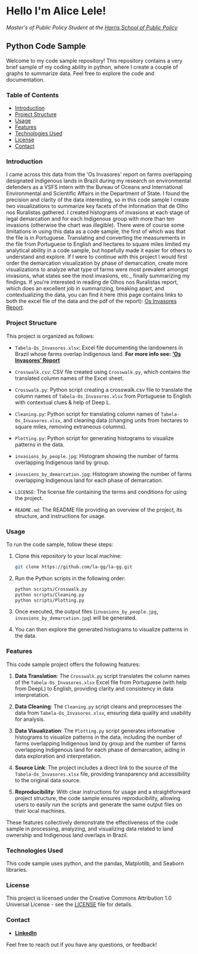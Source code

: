 # Hello I'm Alice Lele! 
_Master's of Public Policy Student at the [Harris School of Public Policy](https://harris.uchicago.edu/)_

## Python Code Sample

Welcome to my code sample repository! This repository contains a very brief sample of my coding ability in python, where I create a couple of graphs to summarize data. Feel free to explore the code and documentation.

### Table of Contents

- [Introduction](#introduction)
- [Project Structure](#project-structure)
- [Usage](#usage)
- [Features](#features)
- [Technologies Used](#technologies-used)
- [License](#license)
- [Contact](#contact)

### Introduction

I came across this data from the 'Os Invasores' report on farms overlapping designated Indigenous lands in Brazil during my research on environmental defenders as a VSFS intern with the Bureau of Oceans and International Environmental and Scientific Affairs in the Department of State. I found the precision and clarity of the data interesting, so in this code sample I create two visualizations to summarize key facets of the information that de Olho nos Ruralistas gathered. I created histograms of invasions at each stage of legal demarcation and for each Indigenous group with more than ten invasions (otherwise the chart was illegible). There were of course some limitations in using this data as a code sample, the first of which was that the file is in Portuguese. Translating and converting the measurements in the file from Portuguese to English and hectares to square miles limited my analytical ability in a code sample, but hopefully made it easier for others to understand and explore. If I were to continue with this project I would first order the demarcation visualization by phase of demarcation, create more visualizations to analyze what type of farms were most prevalent amongst invasions, what states see the most invasions, etc., finally summarizing my findings. If you're interested in reading de Olhos nos Ruralistas report, which does an excellent job in summarizing, breaking apart, and contextualizing the data, you can find it here (this page contains links to both the excel file of the data and the pdf of the report): [Os Invasores Report](https://deolhonosruralistas.com.br/2023/04/19/relatorio-os-invasores-revela-empresas-e-setores-por-tras-de-sobreposicoes-em-terras-indigenas/).

### Project Structure

This project is organized as follows:

- `Tabela-Os_Invasores.xlsx`: Excel file documenting the landowners in Brazil whose farms overlap Indigenous land. **For more info see:** [**‘Os Invasores’ Report**](https://deolhonosruralistas.com.br/2023/05/11/report-invaders-reveals-companies-and-sectors-behind-overlaps-in-indigenous-lands-in-brazil/)
  
- `Crosswalk.csv`: CSV file created using `Crosswalk.py`, which contains the translated column names of the Excel sheet.
  
- `Crosswalk.py`: Python script creating a crosswalk.csv file to translate the column names of `Tabela-Os_Invasores.xlsx` from Portuguese to English with contextual clues & help of Deep L.
  
- `Cleaning.py`: Python script for translating column names of `Tabela-Os_Invasores.xlsx`, and cleaning data (changing units from hectares to square miles, removing extraneous columns).
  
- `Plotting.py`: Python script for generating histograms to visualize patterns in the data.
  
- `invasions_by_people.jpg`: Histogram showing the number of farms overlapping Indigenous land by group.
  
- `invasions_by_demarcation.jpg`: Histogram showing the number of farms overlapping Indigenous land for each phase of demarcation.

- `LICENSE`: The license file containing the terms and conditions for using the project.

- `README.md`: The README file providing an overview of the project, its structure, and instructions for usage.


### Usage

To run the code sample, follow these steps:

1. Clone this repository to your local machine:

    ```bash
    git clone https://github.com/la-gg/la-gg.git
    ```

2. Run the Python scripts in the following order:

    ```bash
    python scripts/Crosswalk.py
    python scripts/Cleaning.py
    python scripts/Plotting.py
    ```

3. Once executed, the output files (`invasions_by_people.jpg`, `invasions_by_demarcation.jpg`) will be generated.

4. You can then explore the generated histograms to visualize patterns in the data.

### Features

This code sample project offers the following features:

1. **Data Translation**: The `Crosswalk.py` script translates the column names of the `Tabela-Os_Invasores.xlsx` Excel file from Portuguese (with help from DeepL) to English, providing clarity and consistency in data interpretation.

2. **Data Cleaning**: The `Cleaning.py` script cleans and preprocesses the data from `Tabela-Os_Invasores.xlsx`, ensuring data quality and usability for analysis.

3. **Data Visualization**: The `Plotting.py` script generates informative histograms to visualize patterns in the data, including the number of farms overlapping Indigenous land by group and the number of farms overlapping Indigenous land for each phase of demarcation, aiding in data exploration and interpretation.

4. **Source Link**: The project includes a direct link to the source of the `Tabela-Os_Invasores.xlsx` file, providing transparency and accessibility to the original data source.

5. **Reproducibility**: With clear instructions for usage and a straightforward project structure, the code sample ensures reproducibility, allowing users to easily run the scripts and generate the same output files on their local machines.

These features collectively demonstrate the effectiveness of the code sample in processing, analyzing, and visualizing data related to land ownership and Indigenous land overlaps in Brazil.

### Technologies Used

This code sample uses python, and the pandas, Matplotlib, and Seaborn libraries.


### License

This project is licensed under the Creative Commons Attribution 1.0 Universal License - see the [LICENSE](LICENSE) file for details.

### Contact

- [**LinkedIn**](https://www.linkedin.com/in/alice-lele/)

Feel free to reach out if you have any questions, or feedback!


